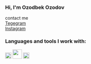 ### Hi, I'm Ozodbek Ozodov
 
contact me <br>
    <a href="https://t.me/ozodbek_ozodov1" target="_blank"> Tegegram </a>  <br>
    <a href="https://www.instagram.com/ozodbek_ozodov1/" target="_blank"> Instagram </a>
    
### Languages and tools I work with:
<code><img src="https://banner2.cleanpng.com/20180521/pks/kisspng-php-computer-icons-tonic-vector-5b0302dab92415.0931737615269239947584.jpg" width="20px"></code>
<code><img src="https://www.freepnglogos.com/uploads/html5-logo-png/html5-logo-html-logo-10.png" width="30px"></code>
<code><img src="https://batflat.org/themes/default/img/css-logo.png" width="20px"></code>


